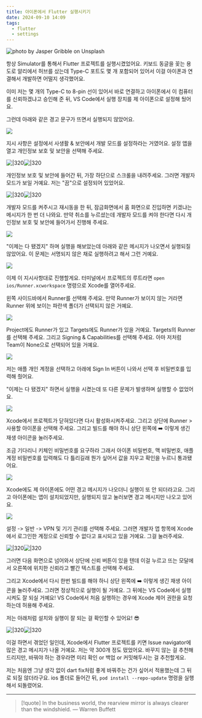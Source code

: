 ```yaml
---
title: 아이폰에서 Flutter 실행시키기
date: 2024-09-10 14:09
tags:
  - flutter
  - settings
---
```


![photo by Jasper Gribble on Unsplash](https://images.unsplash.com/photo-1725493280155-e8f61af1b65b?crop=entropy&cs=srgb&fm=jpg&ixid=M3w2NDU1OTF8MHwxfHJhbmRvbXx8fHx8fHx8fDE3MjU5NDQ5OTJ8&ixlib=rb-4.0.3&q=85&w=768&h=432)

항상 Simulator를 통해서 Flutter 프로젝트를 실행시켰었어요. 키보드 동글을 꽂는 용도로 알리에서 허브를 샀는데 Type-C 포트도 몇 개 포함되어 있어서 이걸 아이폰과 연결해서 개발하면 어떨지 생각했어요.

이미 저는 몇 개의 Type-C to 8-pin 선이 있어서 바로 연결하고 아이폰에서 이 컴퓨터를 신뢰하겠냐고 승인해 준 뒤, VS Code에서 실행 장치를 제 아이폰으로 설정해 뒀어요.

그런데 아래와 같은 경고 문구가 뜨면서 실행되지 않았어요.

![](assets/202409101409-20240910141359189.webp)

지시 사항은 설정에서 사생활 & 보안에서 개발 모드를 설정하라는 거였어요. 설정 앱을 열고 개인정보 보호 및 보안을 선택해 주세요.

![|320](assets/202409101409-20240910142800019.webp)![|320](assets/202409101409-20240910143025377.webp)

개인정보 보호 및 보안에 들어간 뒤, 가장 하단으로 스크롤을 내려주세요. 그러면 개발자 모드가 보일 거예요. 저는 "끔"으로 설정되어 있었어요.

![|320](assets/202409101409-20240910143208584.webp)![|320](assets/202409101409-20240910143213227.webp)

개발자 모드를 켜주시고 재시동을 한 뒤, 잠금화면에서 홈 화면으로 진입하면 키겠냐는 메시지가 한 번 더 나와요. 만약 취소를 누르셨는데 개발자 모드를 켜야 한다면 다시 개인정보 보호 및 보안에 들어가서 진행해 주세요.

![](assets/202409101409-20240910143323634.webp)

"이제는 다 됐겠지" 하며 실행을 해보았는데 아래와 같은 메시지가 나오면서 실행되질 않았어요. 이 문제는 서명되지 않은 채로 실행하려고 해서 그런 거예요.

![](assets/202409101409-20240910143622163.webp)

이제 이 지시사항대로 진행할게요. 터미널에서 프로젝트의 루트라면 `open ios/Runner.xcworkspace` 명령으로 Xcode를 열어주세요.

왼쪽 사이드바에서 Runner를 선택해 주세요. 만약 Runner가 보이지 않는 거라면 Runner 위에 보이는 파란색 폴더가 선택되지 않은 거예요.

![](assets/202409101409-20240910143859080.webp)

Project에도 Runner가 있고 Targets에도 Runner가 있을 거예요. Targets의 Runner를 선택해 주세요.
그리고 Signing & Capabilities를 선택해 주세요. 아마 저처럼 Team이 None으로 선택되어 있을 거예요.

![](assets/202409101409-20240910145722170.webp)

저는 애플 개인 계정을 선택하고 아래에 Sign In 버튼이 나와서 선택 후 비밀번호를 입력해 줬어요.

"이제는 다 됐겠지" 하면서 실행을 시켰는데 또 다른 문제가 발생하며 실행할 수 없었어요.

![](assets/202409101409-20240910150014343.webp)

Xcode에서 프로젝트가 닫혀있다면 다시 활성화시켜주세요. 그리고 상단에 Runner > 사용할 아이폰을 선택해 주세요. 그리고 빌드를 해야 하니 상단 왼쪽에 ➡️ 이렇게 생긴 재생 아이콘을 눌러주세요.

조금 기다리니 키체인 비밀번호를 요구하라 그래서 아이폰 비밀번호, 맥 비밀번호, 애플 계정 비밀번호를 입력해도 다 틀리길래 뭔가 싶어서 값을 지우고 확인을 누르니 통과됐어요.

![](assets/202409101409-20240910150636019.webp)

Xcode에도 제 아이폰에도 어떤 경고 메시지가 나오더니 실행이 또 안 되더라고요.
그리고 아이폰에는 앱이 설치되었지만, 실행되지 않고 눌러보면 경고 메시지만 나오고 있어요.

![](assets/202409101409-20240910150628933.webp)

설정 -> 일반 -> VPN 및 기기 관리를 선택해 주세요. 그러면 개발자 앱 항목에 Xcode에서 로그인한 계정으로 신뢰할 수 없다고 표시되고 있을 거예요. 그걸 눌러주세요.

![|320](assets/202409101409-20240910151916226.webp)![|320](assets/202409101409-20240910151937803.webp)


그러면 다음 화면으로 넘어와서 상단에 신뢰 버튼이 있을 텐데 이걸 누르고 뜨는 모달에서 오른쪽에 위치한 신뢰라고 빨간 텍스트를 선택해 주세요.

그리고 Xcode에서 다시 한번 빌드를 해야 하니 상단 왼쪽에 ➡️ 이렇게 생긴 재생 아이콘을 눌러주세요.
그러면 정상적으로 실행이 될 거예요. 그 뒤에는 VS Code에서 실행시켜도 잘 되실 거예요!
VS Code에서 처음 실행하는 경우에 Xcode 제어 권한을 요청하는데 허용해 주세요.

저는 아래처럼 설치와 실행이 잘 되는 걸 확인할 수 있어요! 😎

![|320](assets/202409101409-20240910153344289.webp)![|320](assets/202409101409-20240910153351614.webp)

이걸 하면서 겪었던 일인데, Xcode에서 Flutter 프로젝트를 키면 Issue navigator에 많은 경고 메시지가 나올 거예요. 저는 약 300개 정도 떴었어요. 바꾸지 않는 걸 추천해 드리지만, 바꿔야 하는 경우라면 미리 확인 or 백업 or 커밋해두시는 걸 추천할게요.

저는 처음엔 그냥 생각 없이 dart fix처럼 좋게 바꿔주는 건가 싶어서 적용했는데 그 뒤로 되질 않더라구요.
ios 폴더로 들어간 뒤, `pod install --repo-update` 명령을 실행해서 되돌렸어요.

---

> [!quote] In the business world, the rearview mirror is always clearer than the windshield.
> — Warren Buffett